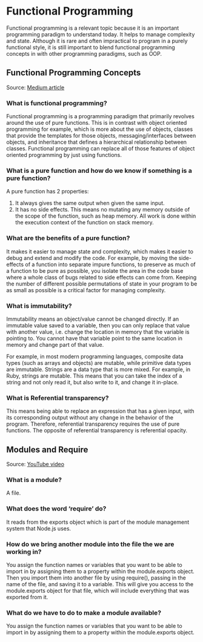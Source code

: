 # Functional Programming

Functional programming is a relevant topic because it is an important programming paradigm to understand today. It helps to manage complexity and state. Although it is rare and often impractical to program in a purely functional style, it is still important to blend functional programming concepts in with other programming paradigms, such as OOP.

## Functional Programming Concepts

Source: [Medium article](https://medium.com/the-renaissance-developer/concepts-of-functional-programming-in-javascript-6bc84220d2aa)

### What is functional programming?

Functional programming is a programming paradigm that primarily revolves around the use of pure functions. This is in contrast with object oriented programming for example, which is more about the use of objects, classes that provide the templates for those objects, messaging/interfaces between objects, and inheritance that defines a hierarchical relationship between classes. Functional programming can replace all of those features of object oriented programming by just using functions.

### What is a pure function and how do we know if something is a pure function?

A pure function has 2 properties:

1) It always gives the same output when given the same input.
2) It has no side effects. This means no mutating any memory outside of the scope of the function, such as heap memory. All work is done within the execution context of the function on stack memory.

### What are the benefits of a pure function?

It makes it easier to manage state and complexity, which makes it easier to debug and extend and modify the code. For example, by moving the side-effects of a function into separate impure functions, to preserve as much of a function to be pure as possible, you isolate the area in the code base where a whole class of bugs related to side effects can come from. Keeping the number of different possible permutations of state in your program to be as small as possible is a critical factor for managing complexity.

### What is immutability?

Immutability means an object/value cannot be changed directly. If an immutable value saved to a variable, then you can only replace that value with another value, i.e. change the location in memory that the variable is pointing to. You cannot have that variable point to the same location in memory and change part of that value.

For example, in most modern programming languages, composite data types (such as arrays and objects) are mutable, while primitive data types are immutable. Strings are a data type that is more mixed. For example, in Ruby, strings are mutable. This means that you can take the index of a string and not only read it, but also write to it, and change it in-place.

### What is Referential transparency?

This means being able to replace an expression that has a given input, with its corresponding output without any change in the behavior of the program. Therefore, referential transparency requires the use of pure functions. The opposite of referential transparency is referential opacity.

## Modules and Require

Source: [YouTube video](https://www.youtube.com/watch?v=xHLd36QoS4k)

### What is a module?

A file.

### What does the word ‘require’ do?

It reads from the exports object which is part of the module management system that Node.js uses.

### How do we bring another module into the file the we are working in?

You assign the function names or variables that you want to be able to import in by assigning them to a property within the module.exports object. Then you import them into another file by using require(), passing in the name of the file, and saving it to a variable. This will give you access to the module.exports object for that file, which will include everything that was exported from it.

### What do we have to do to make a module available?

You assign the function names or variables that you want to be able to import in by assigning them to a property within the module.exports object.
